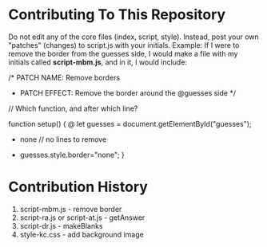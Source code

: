 # Contributing To This Repository
Do not edit any of the core files (index, script, style). Instead, post your own "patches" (changes) to script.js with your initials. 
Example: If I were to remove the border from the guesses side, I would make a file with my initials called **script-mbm.js**, and in it, I would include:

/* PATCH NAME: Remove borders
 * PATCH EFFECT: Remove the border around the @guesses side
 */

// Which function, and after which line?

function setup() {
  @   let guesses = document.getElementById("guesses"); 
  -    none // no lines to remove
  +   guesses.style.border="none";
}

# Contribution History
1. script-mbm.js - remove border
2. script-ra.js or script-at.js - getAnswer
3. script-dr.js - makeBlanks
4. style-kc.css - add background image